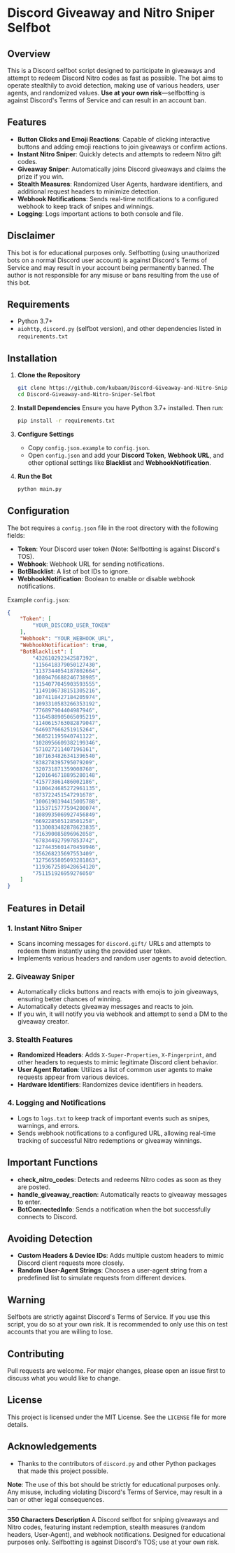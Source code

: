 # Discord Giveaway and Nitro Sniper Selfbot

## Overview

This is a Discord selfbot script designed to participate in giveaways and attempt to redeem Discord Nitro codes as fast as possible. The bot aims to operate stealthily to avoid detection, making use of various headers, user agents, and randomized values. **Use at your own risk**—selfbotting is against Discord's Terms of Service and can result in an account ban.

## Features

- **Button Clicks and Emoji Reactions**: Capable of clicking interactive buttons and adding emoji reactions to join giveaways or confirm actions.
- **Instant Nitro Sniper**: Quickly detects and attempts to redeem Nitro gift codes.
- **Giveaway Sniper**: Automatically joins Discord giveaways and claims the prize if you win.
- **Stealth Measures**: Randomized User Agents, hardware identifiers, and additional request headers to minimize detection.
- **Webhook Notifications**: Sends real-time notifications to a configured webhook to keep track of snipes and winnings.
- **Logging**: Logs important actions to both console and file.

## Disclaimer

This bot is for educational purposes only. Selfbotting (using unauthorized bots on a normal Discord user account) is against Discord's Terms of Service and may result in your account being permanently banned. The author is not responsible for any misuse or bans resulting from the use of this bot.

## Requirements

- Python 3.7+
- `aiohttp`, `discord.py` (selfbot version), and other dependencies listed in `requirements.txt`

## Installation

1. **Clone the Repository**

   ```bash
   git clone https://github.com/kubaam/Discord-Giveaway-and-Nitro-Sniper-Selfbot
   cd Discord-Giveaway-and-Nitro-Sniper-Selfbot
   ```

2. **Install Dependencies**
   Ensure you have Python 3.7+ installed. Then run:

   ```bash
   pip install -r requirements.txt
   ```

3. **Configure Settings**

   - Copy `config.json.example` to `config.json`.
   - Open `config.json` and add your **Discord Token**, **Webhook URL**, and other optional settings like **Blacklist** and **WebhookNotification**.

4. **Run the Bot**

   ```bash
   python main.py
   ```

## Configuration

The bot requires a `config.json` file in the root directory with the following fields:

- **Token**: Your Discord user token (Note: Selfbotting is against Discord's TOS).
- **Webhook**: Webhook URL for sending notifications.
- **BotBlacklist**: A list of bot IDs to ignore.
- **WebhookNotification**: Boolean to enable or disable webhook notifications.

Example `config.json`:

```json
{
    "Token": [
        "YOUR_DISCORD_USER_TOKEN"
    ],
    "Webhook": "YOUR_WEBHOOK_URL",
    "WebhookNotification": true,
    "BotBlacklist": [
        "432610292342587392",
        "1156418379050127430",
        "1137344054187802664",
        "1089476688246738985",
        "1154077045903593555",
        "1149106738151305216",
        "1074118427184205974",
        "1093310583266353192",
        "776897904404987946",
        "1164588905065095219",
        "1140615763082879047",
        "646937666251915264",
        "368521195940741122",
        "1028956609382199346",
        "571027211407196161",
        "1071634826341396540",
        "838278395795079209",
        "320731871359008768",
        "1201646718895280148",
        "415773861486002186",
        "1100424685272961135",
        "873722451547291678",
        "1006190394415005788",
        "1153715777594200074",
        "1089935069927456849",
        "669228505128501258",
        "1130083482878623835",
        "716390085896962058",
        "678344927997853742",
        "1274435601470459946",
        "356268235697553409",
        "1275655805093281863",
        "1193672589428654120",
        "751151926959276050"
    ]
}
```

## Features in Detail

### 1. Instant Nitro Sniper

- Scans incoming messages for `discord.gift/` URLs and attempts to redeem them instantly using the provided user token.
- Implements various headers and random user agents to avoid detection.

### 2. Giveaway Sniper

- Automatically clicks buttons and reacts with emojis to join giveaways, ensuring better chances of winning.
- Automatically detects giveaway messages and reacts to join.
- If you win, it will notify you via webhook and attempt to send a DM to the giveaway creator.

### 3. Stealth Features

- **Randomized Headers**: Adds `X-Super-Properties`, `X-Fingerprint`, and other headers to requests to mimic legitimate Discord client behavior.
- **User Agent Rotation**: Utilizes a list of common user agents to make requests appear from various devices.
- **Hardware Identifiers**: Randomizes device identifiers in headers.

### 4. Logging and Notifications

- Logs to `logs.txt` to keep track of important events such as snipes, warnings, and errors.
- Sends webhook notifications to a configured URL, allowing real-time tracking of successful Nitro redemptions or giveaway winnings.

## Important Functions

- **check\_nitro\_codes**: Detects and redeems Nitro codes as soon as they are posted.
- **handle\_giveaway\_reaction**: Automatically reacts to giveaway messages to enter.
- **BotConnectedInfo**: Sends a notification when the bot successfully connects to Discord.

## Avoiding Detection

- **Custom Headers & Device IDs**: Adds multiple custom headers to mimic Discord client requests more closely.
- **Random User-Agent Strings**: Chooses a user-agent string from a predefined list to simulate requests from different devices.

## Warning

Selfbots are strictly against Discord's Terms of Service. If you use this script, you do so at your own risk. It is recommended to only use this on test accounts that you are willing to lose.

## Contributing

Pull requests are welcome. For major changes, please open an issue first to discuss what you would like to change.

## License

This project is licensed under the MIT License. See the `LICENSE` file for more details.

## Acknowledgements

- Thanks to the contributors of `discord.py` and other Python packages that made this project possible.

**Note**: The use of this bot should be strictly for educational purposes only. Any misuse, including violating Discord's Terms of Service, may result in a ban or other legal consequences.

---

**350 Characters Description** A Discord selfbot for sniping giveaways and Nitro codes, featuring instant redemption, stealth measures (random headers, User-Agent), and webhook notifications. Designed for educational purposes only. Selfbotting is against Discord's TOS; use at your own risk.

